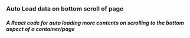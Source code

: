 ### Auto Load data on bottom scroll of page

##### A React code for auto loading more contents on scrolling to the bottom aspect of a container/page

